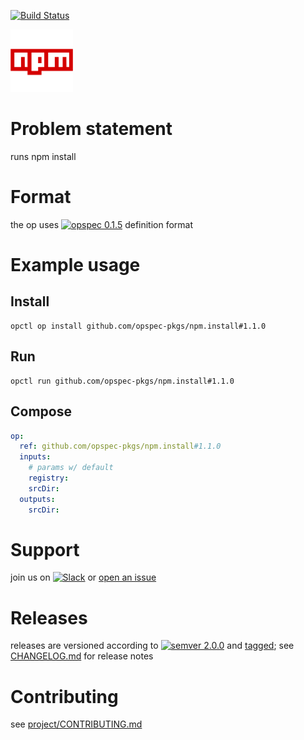 [![Build Status](https://travis-ci.org/opspec-pkgs/npm.install.svg?branch=master)](https://travis-ci.org/opspec-pkgs/npm.install)

<img src="icon.svg" alt="icon" height="100px">

# Problem statement

runs npm install

# Format

the op uses [![opspec 0.1.5](https://img.shields.io/badge/opspec-0.1.5-brightgreen.svg?colorA=6b6b6b&colorB=fc16be)](https://opspec.io/0.1.5) definition format

# Example usage

## Install

```shell
opctl op install github.com/opspec-pkgs/npm.install#1.1.0
```

## Run

```
opctl run github.com/opspec-pkgs/npm.install#1.1.0
```

## Compose

```yaml
op:
  ref: github.com/opspec-pkgs/npm.install#1.1.0
  inputs:
    # params w/ default
    registry:
    srcDir:
  outputs:
    srcDir:
```

# Support

join us on
[![Slack](https://opctl-slackin.herokuapp.com/badge.svg)](https://opctl-slackin.herokuapp.com/)
or
[open an issue](https://github.com/opspec-pkgs/npm.install/issues)

# Releases

releases are versioned according to
[![semver 2.0.0](https://img.shields.io/badge/semver-2.0.0-brightgreen.svg)](http://semver.org/spec/v2.0.0.html)
and [tagged](https://git-scm.com/book/en/v2/Git-Basics-Tagging); see
[CHANGELOG.md](CHANGELOG.md) for release notes

# Contributing

see
[project/CONTRIBUTING.md](https://github.com/opspec-pkgs/project/blob/master/CONTRIBUTING.md)

